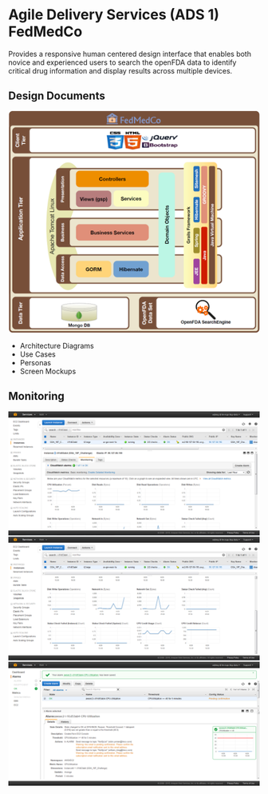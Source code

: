 # Agile Delivery Services (ADS 1) FedMedCo

Provides a responsive human centered design interface that enables both novice and experienced users to search the openFDA data to identify critical drug information and display results across multiple devices.

## Design Documents
![alt text](architecture.png "Architecture")
* Architecture Diagrams
* Use Cases
* Personas
* Screen Mockups

## Monitoring

![alt text](aws1.png "AWS Monitoring")
![alt text](aws2.png "AWS Monitoring")
![alt text](aws3.png "AWS Monitoring")
